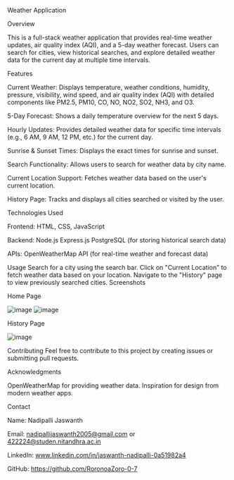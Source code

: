 Weather Application

Overview

This is a full-stack weather application that provides real-time weather updates, air quality index (AQI), and a 5-day weather forecast. Users can search for cities, view historical searches, and explore detailed weather data for the current day at multiple time intervals.


Features

Current Weather: Displays temperature, weather conditions, humidity, pressure, visibility, wind speed, and air quality index (AQI) with detailed components like PM2.5, PM10, CO, NO, NO2, SO2, NH3, and O3.

5-Day Forecast: Shows a daily temperature overview for the next 5 days.

Hourly Updates: Provides detailed weather data for specific time intervals (e.g., 6 AM, 9 AM, 12 PM, etc.) for the current day.

Sunrise & Sunset Times: Displays the exact times for sunrise and sunset.

Search Functionality: Allows users to search for weather data by city name.

Current Location Support: Fetches weather data based on the user's current location.

History Page: Tracks and displays all cities searched or visited by the user.

Technologies Used

Frontend:
HTML, CSS, JavaScript

Backend:
Node.js
Express.js
PostgreSQL (for storing historical search data)

APIs:
OpenWeatherMap API (for real-time weather and forecast data)

Usage
Search for a city using the search bar.
Click on "Current Location" to fetch weather data based on your location.
Navigate to the "History" page to view previously searched cities.
Screenshots

Home Page

![image](https://github.com/user-attachments/assets/8ffd2dd3-163f-4f49-ace4-777e5fc76d35)
![image](https://github.com/user-attachments/assets/fef19909-f4e9-4884-8ae5-6004df2f0c0b)

History Page

![image](https://github.com/user-attachments/assets/5cefaccb-1315-48a0-a5a8-57e83eb28c44)

Contributing
Feel free to contribute to this project by creating issues or submitting pull requests.


Acknowledgments

OpenWeatherMap for providing weather data.
Inspiration for design from modern weather apps.

Contact

Name: Nadipalli Jaswanth

Email: nadipallijaswanth2005@gmail.com or  422224@studen.nitandhra.ac.in

LinkedIn: www.linkedin.com/in/jaswanth-nadipalli-0a51982a4

GitHub: https://github.com/RoronoaZoro-0-7

